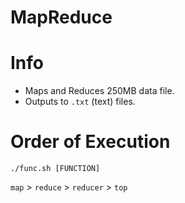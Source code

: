 # MapReduce
# Info
- Maps and Reduces 250MB data file.
- Outputs to `.txt` (text) files.

# Order of Execution
`./func.sh [FUNCTION]`

`map` > `reduce` > `reducer` > `top`